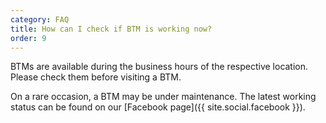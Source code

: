 ```yaml
---
category: FAQ
title: How can I check if BTM is working now?
order: 9
---
```


BTMs are available during the business hours of the respective location. Please check them before visiting a BTM. 

On a rare occasion, a BTM may be under maintenance. The latest working status can be found on our 
[Facebook page]({{ site.social.facebook }}).
